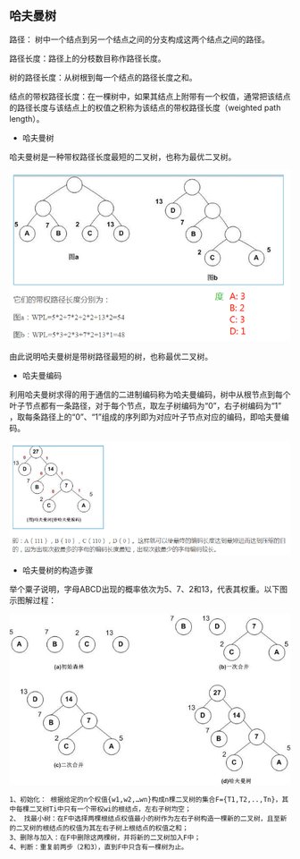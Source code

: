 ## 哈夫曼树

路径： 树中一个结点到另一个结点之间的分支构成这两个结点之间的路径。

路径长度：路径上的分枝数目称作路径长度。

树的路径长度：从树根到每一个结点的路径长度之和。

结点的带权路径长度：在一棵树中，如果其结点上附带有一个权值，通常把该结点的路径长度与该结点上的权值之积称为该结点的带权路径长度（weighted path length）。


- 哈夫曼树

哈夫曼树是一种带权路径长度最短的二叉树，也称为最优二叉树。

![](../images/hfm-tree.png)

由此说明哈夫曼树是带树路径最短的树，也称最优二叉树。


- 哈夫曼编码

利用哈夫曼树求得的用于通信的二进制编码称为哈夫曼编码，树中从根节点到每个叶子节点都有一条路径，对于每个节点，取左子树编码为“0”，右子树编码为“1” ，取每条路径上的“0”、“1”组成的序列即为对应叶子节点对应的编码，即哈夫曼编码。

![](../images/hfm-code.png)


- 哈夫曼树的构造步骤

举个粟子说明，字母ABCD出现的概率依次为5、7、2和13，代表其权重。以下图示图解过程：

![](../images/hfm-tree-2.jpg)

    1、初始化： 根据给定的n个权值{w1,w2,…wn}构成n棵二叉树的集合F={T1,T2,..,Tn}，其中每棵二叉树Ti中只有一个带权wi的根结点，左右子树均空；
    2、 找最小树：在F中选择两棵根结点权值最小的树作为左右子树构造一棵新的二叉树，且至新的二叉树的根结点的权值为其左右子树上根结点的权值之和；
    3、删除与加入：在F中删除这两棵树，并将新的二叉树加入F中；
    4、判断：重复前两步（2和3），直到F中只含有一棵树为止。